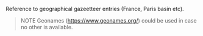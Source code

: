 Reference to geographical gazeetteer entries (France, Paris basin etc). 
>NOTE Geonames (https://www.geonames.org/) could be used in case no other is available.
